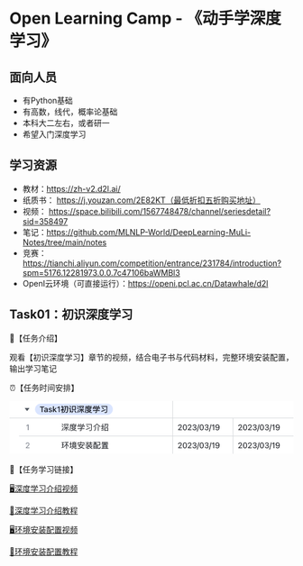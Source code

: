 # Open Learning Camp - 《动手学深度学习》

## 面向人员

- 有Python基础
- 有高数，线代，概率论基础
- 本科大二左右，或者研一
- 希望入门深度学习

## 学习资源

- 教材：https://zh-v2.d2l.ai/
- 纸质书： https://j.youzan.com/2E82KT（最低折扣五折购买地址）
- 视频： https://space.bilibili.com/1567748478/channel/seriesdetail?sid=358497
- 笔记：https://github.com/MLNLP-World/DeepLearning-MuLi-Notes/tree/main/notes
- 竞赛：https://tianchi.aliyun.com/competition/entrance/231784/introduction?spm=5176.12281973.0.0.7c47106baWMBl3
- OpenI云环境（可直接运行）：https://openi.pcl.ac.cn/Datawhale/d2l

## Task01：初识深度学习

📑【任务介绍】

观看【初识深度学习】章节的视频，结合电子书与代码材料，完整环境安装配置，输出学习笔记



⏰【任务时间安排】

![Snipaste_2023-03-11_14-39-36.png](img/README/1.png)

📒【任务学习链接】

[🖥️深度学习介绍视频](https://www.bilibili.com/video/BV1J54y187f9/?p=1&vd_source=92dec0740d9d8929f8fb26d1ac900465)

[📖深度学习介绍教程](https://zh-v2.d2l.ai/chapter_introduction/index.html)



[🖥️环境安装配置视频](https://www.bilibili.com/video/BV18p4y1h7Dr/?vd_source=4cc9f0023dddad3ba6f7edc17eb3040d)

[📖环境安装配置教程](https://zh-v2.d2l.ai/chapter_installation/index.html)





